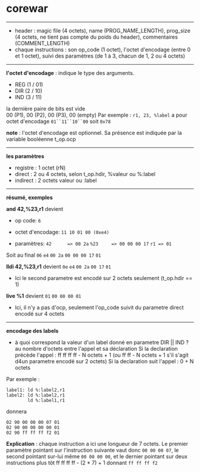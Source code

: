 # corewar

---

- header : magic file (4 octets), name (PROG_NAME_LENGTH), prog_size (4 octets, ne tient pas compte du poids du header), commentaires (COMMENT_LENGTH)
- chaque instructions : son op_code (1 octet),  l'octet d'encodage (entre 0 et 1 octet), suivi des paramètres (de 1 à 3, chacun de 1, 2 ou 4 octets)

---

**l'octet d'encodage** : indique le type des arguments.

- REG (1 / 01)
- DIR (2 / 10)
- IND (3 / 11)

la dernière paire de bits est vide  
00 (P1), 00 (P2), 00 (P3), 00 (empty)
Par exemple : 
`r1, 23, %label` a pour octet d'encodage `01``11``10``00` soit `0x78`

**note** : l'octet d'encodage est optionnel. Sa présence est indiquée par la variable booléenne t_op.ocp

---

**les paramètres**

- registre : 1 octet (rN)
- direct : 2 ou 4 octets, selon t_op.hdir, %valeur ou %:label
- indirect : 2 octets valeur ou :label

--- 

**résumé, exemples**

**and 42,%23,r1** devient

- op code: `6`

- octet d'encodage: `11 10 01 00 (0xe4)`

- paramètres: 
`42      => 00 2a`
`%23     => 00 00 00 17`
`r1 => 01`

Soit au final
`06` `e4` `00 2a` `00 00 00 17`  `01`

 
**lldi 42,%23,r1** devient `0e` `e4` `00 2a` `00 17` `01`
- Ici le second parametre est encodé sur 2 octets seulement (t_op.hdir == 1)

**live %1** devient `01` `00 00 00 01`
- Ici, il n'y a pas d'ocp, seulement l'op_code suivit du parametre direct encodé sur 4 octets

---

**encodage des labels**

- à quoi correspond la valeur d'un label donné en parametre DIR || IND ? au nombre d'octets entre l'appel et sa déclaration 
Si la declaration précède l'appel : ff ff ff ff - N octets + 1 (ou ff ff - N octets + 1 s'il s'agit d4un parametre encodé sur 2 octets)
Si la declaration suit l'appel : 0 + N octets

Par exemple :

```
label1: ld %:label2,r1
label2: ld %:label2,r1
        ld %:label1,r1
```

donnera

```
02 90 00 00 00 07 01
02 90 00 00 00 00 01
02 90 ff ff ff f2 01
```
**Explication** : chaque instruction a ici une longueur de 7 octets. Le premier paramètre pointant sur l'instruction suivante vaut donc ```00 00 00 07```, le second pointant sur-lui même ```00 00 00 00```, et le dernier pointant sur deux instructions plus tôt ff ff ff ff - (2 * 7) + 1  donnant ```ff ff ff f2```

